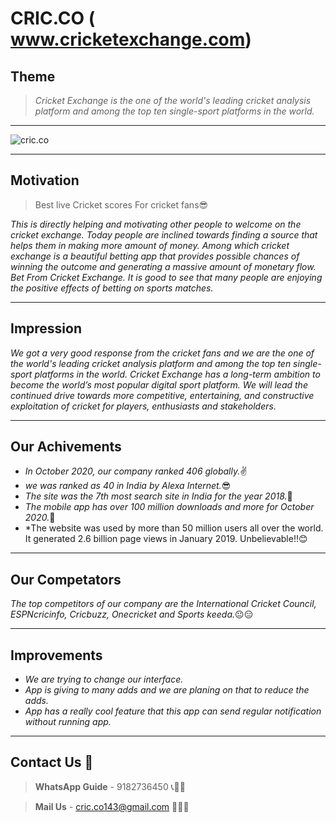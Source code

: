  # **CRIC.CO** ( www.cricketexchange.com)
 ## **Theme**
 > _Cricket Exchange is the one of the world's leading cricket analysis platform and among the top ten single-sport platforms in the world._
 ---
 ![cric.co](https://github.com/PrabhasMahanti123/Cognizance/blob/main/Task-3/IPL%20Dashboard%20(Cric%20App)__Using%20Figma/Full%20Cric%20App%20Layout.png?raw=true)
 
 ---
 
 ## **Motivation**
 > Best live Cricket scores For cricket fans😎 
 
 _This is directly helping and motivating other people to welcome on the cricket exchange. Today people are inclined towards finding a source that helps them in making more amount of money. 
 Among which cricket exchange is a beautiful betting app that provides possible chances of winning the outcome and generating a massive amount of monetary flow.
 Bet From Cricket Exchange. It is good to see that many people are enjoying the positive effects of betting on sports matches._
 
 ---
 
 ## **Impression**
 
 _We got a very good response from the cricket fans and we are the one of the world's leading cricket analysis platform and among the top ten single-sport platforms in the world. Cricket Exchange has a long-term ambition to become the world’s most popular digital sport platform. 
 We will lead the continued drive towards more competitive, entertaining, and constructive exploitation of cricket for players, enthusiasts and stakeholders._
 
 ---
 
 ## **Our Achivements**
 
 * *In October 2020, our company ranked 406 globally.*✌️
 * *we was ranked as 40 in India by Alexa Internet.*😎
 * *The site was the 7th most search site in India for the year 2018.*🙌
 * *The mobile app has over 100 million downloads and more for October 2020.*🤩
 * *The website was used by more than 50 million users all over the world. It generated 2.6 billion page views in January 2019. Unbelievable!!😊

---

## **Our Competators**

_The top competitors of our company are the International Cricket Council, ESPNcricinfo, Cricbuzz, Onecricket and Sports keeda._😐😑

---

## **Improvements**

* *We are trying to change our interface.*
* *App is giving to many adds and we are planing on that to reduce the adds.*
* *App has a really cool feature that this app can send regular notification without running app.*

---

## **Contact Us** 🤳
> **WhatsApp Guide** - 9182736450  📞📱📲

> **Mail Us** - cric.co143@gmail.com  📨📧📩
